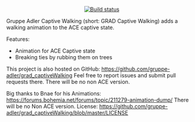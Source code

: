 <p align="center">
    <a href="https://travis-ci.org/gruppe-adler/grad_captiveWalking">
        <img src="https://api.travis-ci.org/gruppe-adler/grad_captiveWalking.svg?branch=master" alt="Build status">
    </a>
</p>

Gruppe Adler Captive Walking (short: GRAD Captive Walking) adds a walking animation to the ACE captive state.

Features:
- Animation for ACE Captive state
- Breaking ties by rubbing them on trees

This project is also hosted on GitHub: https://github.com/gruppe-adler/grad_captiveWalking
Feel free to report issues and submit pull requests there.
There will be no non ACE version.

Big thanks to Bnae for his Animations: https://forums.bohemia.net/forums/topic/211279-animation-dump/
There will be no Non ACE version.
License: https://github.com/gruppe-adler/grad_captiveWalking/blob/master/LICENSE

[](https://imgur.com/U4fBVlN.png)
[](https://imgur.com/rAms8ng.png)
[](https://imgur.com/gCQ1lfu.png)
